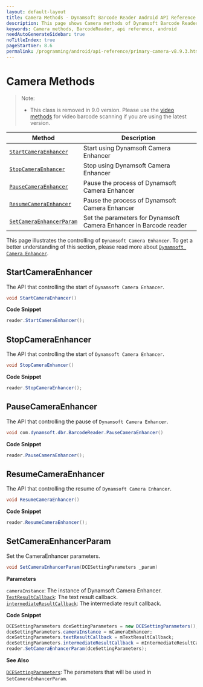 ```yaml
---
layout: default-layout
title: Camera Methods - Dynamsoft Barcode Reader Android API Reference
description: This page shows Camera methods of Dynamsoft Barcode Reader for Android SDK.
keywords: Camera methods, BarcodeReader, api reference, android
needAutoGenerateSidebar: true
noTitleIndex: true
pageStartVer: 8.6
permalink: /programming/android/api-reference/primary-camera-v8.9.3.html
---
```



# Camera Methods

> Note:  
>  
> - This class is removed in 9.0 version. Please use the [video methods](primary-video.md) for video barcode scanning if you are using the latest version.

| Method | Description |
|--------|-------------|
| [`StartCameraEnhancer`](#startcameraenhancer) | Start using Dynamsoft Camera Enhancer |
| [`StopCameraEnhancer`](#stopcameraenhancer) | Stop using Dynamsoft Camera Enhancer |
| [`PauseCameraEnhancer`](#pausecameraenhancer) | Pause the process of Dynamsoft Camera Enhancer |
| [`ResumeCameraEnhancer`](#resumecameraenhancer) | Pause the process of Dynamsoft Camera Enhancer |
| [`SetCameraEnhancerParam`](#setcameraenhancerparam) | Set the parameters for Dynamsoft Camera Enhancer in Barcode reader |

This page illustrates the controlling of `Dynamsoft Camera Enhancer`. To get a better understanding of this section, please read more about [`Dynamsoft Camera Enhancer`](https://www.dynamsoft.com/camera-enhancer/docs/introduction/?ver=latest).

## StartCameraEnhancer

The API that controlling the start of `Dynamsoft Camera Enhancer`.

```java
void StartCameraEnhancer()
```

**Code Snippet**

```java
reader.StartCameraEnhancer();
```

## StopCameraEnhancer

The API that controlling the start of `Dynamsoft Camera Enhancer`.

```java
void StopCameraEnhancer()
```

**Code Snippet**

```java
reader.StopCameraEnhancer();
```

## PauseCameraEnhancer

The API that controlling the pause of `Dynamsoft Camera Enhancer`.

```java
void com.dynamsoft.dbr.BarcodeReader.PauseCameraEnhancer()
```

**Code Snippet**

```java
reader.PauseCameraEnhancer();
```

## ResumeCameraEnhancer

The API that controlling the resume of `Dynamsoft Camera Enhancer`.

```java
void ResumeCameraEnhancer()
```

**Code Snippet**

```java
reader.ResumeCameraEnhancer();
```

## SetCameraEnhancerParam

Set the CameraEnhancer parameters.

```java
void SetCameraEnhancerParam(DCESettingParameters _param)
```

**Parameters**

`cameraInstance`: The instance of Dynamsoft Camera Enhancer.  
[`TextResultCallback`](interface-textresultcallback-v8.9.3.md): The text result callback.  
[`intermediateResultCallback`](interface-intermediateresultcallback-v8.9.3.md): The intermediate result callback.

**Code Snippet**

```java
DCESettingParameters dceSettingParameters = new DCESettingParameters();
dceSettingParameters.cameraInstance = mCameraEnhancer;
dceSettingParameters.textResultCallback = mTextResultCallback;
dceSettingParameters.intermediateResultCallback = mIntermediateResultCallback;
reader.SetCameraEnhancerParam(dceSettingParameters);
```

**See Also**

[`DCESettingParameters`](auxiliary-DCESettingParameters.md): The parameters that will be used in `SetCameraEnhancerParam`.
